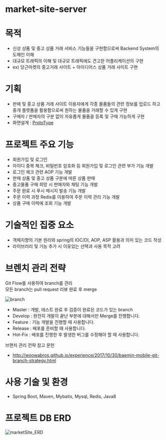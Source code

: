 # market-site-server

# 목적
* 신상 상품 및 중고 상품 거래 서비스 기능들을 구현함으로써 Backend System의 도메인 이해
* 대규모 트래픽의 이해 및 대규모 트래픽에도 견고한 어플리케이션의 구현
* ex) 당근마켓의 중고거래 사이트 + 아이디어스 상품 거래 사이트 구현

# 기획
* 판매 및 중고 상품 거래 사이트 이용자에게 각종 물품들의 관련 정보를 업로드 하고<br>
  중개 플랫폼을 활용함으로써 원하는 물품을 거래할 수 있게 구현
* 구매자 / 판매자의 구분 없이 자유롭게 물품을 등록 및 구매 가능하게 구현
* 화면설계 : [ProtoType](https://ovenapp.io/view/dfupMDaIEzl6UIfPpVNzzi9Ub6eAdjST/J34oK)

# 프로젝트 주요 기능
* 회원가입 및 로그인
* 아이디 중복 체크, 비밀번호 암호화 등 회원가입 및 로그인 관련 부가 기능 개발
* 로그인 체크 관련 AOP 기능 개발
* 판매 상품 및 중고 상품 구분에 따른 상품 판매
* 중고물품 구매 희망 시 판매자와 채팅 기능 개발
* 주문 완료 시 푸시 메시지 발송 기능 개발
* 주문 이력 과정 Redis를 이용하여 주문 이력 관리 기능 개발
* 상품 구매 이력에 조회 기능 개발

# 기술적인 집중 요소
* 객체지향의 기본 원리와 spring의 IOC/DI, AOP, ASP 활용과 의미 있는 코드 작성
* 라이브러리 및 기능 추가 시 이유있는 선택과 사용 목적 고려

# 브렌치 관리 전략
Git Flow를 사용하여 branch를 관리<br>
모든 branch는 pull request 리뷰 완료 후 merge

![branch](https://user-images.githubusercontent.com/80434153/119424297-21597700-bd40-11eb-8305-30d44f03abdf.png)

* Master : 개발, 테스트 완료 후 검증이 완료된 코드가 있는 branch
* Develop : 완전히 개발이 끝난 부분에 대해서만 Merge를 진행합니다.
* Feature : 기능 개발을 진행할 때 사용합니다.
* Release : 배포를 준비할 때 사용합니다.
* Hot-Fix : 배포를 진행한 후 발생한 버그를 수정해야 할 때 사용합니다.

브랜치 관리 전략 참고 문헌
* http://woowabros.github.io/experience/2017/10/30/baemin-mobile-git-branch-strategy.html

# 사용 기술 및 환경
* Spring Boot, Maven, Mybatis, Mysql, Redis, Java8

# 프로젝트 DB ERD

![marketSite_ERD](https://user-images.githubusercontent.com/80434153/121981801-4da96600-cdc9-11eb-89cc-80edd670cca9.png)
